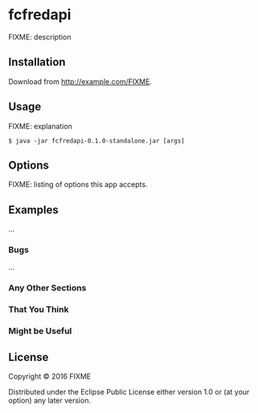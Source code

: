 # fcfredapi

FIXME: description

## Installation

Download from http://example.com/FIXME.

## Usage

FIXME: explanation

    $ java -jar fcfredapi-0.1.0-standalone.jar [args]

## Options

FIXME: listing of options this app accepts.

## Examples

...

### Bugs

...

### Any Other Sections
### That You Think
### Might be Useful

## License

Copyright © 2016 FIXME

Distributed under the Eclipse Public License either version 1.0 or (at
your option) any later version.
